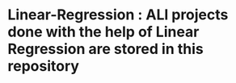# Linear-Regression : ALl projects done with the help of Linear Regression are stored in this repository
